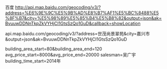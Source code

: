 百度
http://api.map.baidu.com/geocoding/v3/?address=%E6%9E%9C%E5%9B%AD%E8%B7%AF1%E5%BC%8488%E5%8F%B7&city=%E5%98%89%E5%85%B4%E5%B8%82&output=json&ak=BvuuwDDNnTkpZkVYHjCI1GtsSzQo1GuD&callback=showLocation


api.map.baidu.com/geocoding/v3/?address=世茂尚景翠苑&city=嘉兴市&output=json&ak=BvuuwDDNnTkpZkVYHjCI1GtsSzQo1GuD






building_area_start=80&building_area_end=120
avg_price_start=8000&avg_price_end=20000
salesman=吴广宇
building_time_start=2014年
